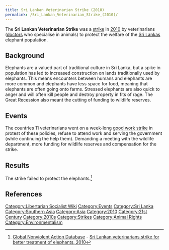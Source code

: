 ```yaml
---
title: Sri Lankan Veterinarian Strike (2010)
permalink: /Sri_Lankan_Veterinarian_Strike_(2010)/
---
```


The **Sri Lankan Veterinarian Strike** was a
[strike](List_of_Strikes.md "wikilink") in
[2010](Timeline_of_Libertarian_Socialism_in_Southern_Asia.md "wikilink") by
veterinarians ([doctors](Healthcare.md "wikilink") who specialise in
animals) to protect the welfare of the [Sri
Lankas](Sri_Lanka.md "wikilink") elephant population.

## Background

Elephants are a valued part of traditional culture in Sri Lanka, but a
spike in population has led to increased construction on lands
traditionally used by elephants. This means encounters between humans
and elephants are more common and elephants have less space for food,
meaning that elephants are often going onto farms. Stressed elephants
are also quick to anger and will often kill people and destroy property
in fits of rage. The Great Recession also meant the cutting of funding
to wildlife reserves.

## Events

The countries 11 veterinarians went on a week-long [good work
strike](Good_Work_Strike.md "wikilink") in protest of these policies,
refuse to attend work and serving the government (while continuing the
help them). Demanding a meeting with the wildlife department, more
funding for wildlife reserves and compensation for the strike.

## Results

The strike failed to protect the elephants.[^1]

## References

<references />

[Category:Libertarian Socialist
Wiki](Category:Libertarian_Socialist_Wiki.md "wikilink")
[Category:Events](Category:Events.md "wikilink") [Category:Sri
Lanka](Category:Sri_Lanka.md "wikilink") [Category:Southern
Asia](Category:Southern_Asia.md "wikilink")
[Category:Asia](Category:Asia.md "wikilink")
[Category:2010](Category:2010.md "wikilink") [Category:21st
Century](Category:21st_Century.md "wikilink")
[Category:2010s](Category:2010s.md "wikilink")
[Category:Strikes](Category:Strikes.md "wikilink") [Category:Animal
Rights](Category:Animal_Rights.md "wikilink")
[Category:Environmentalism](Category:Environmentalism.md "wikilink")

[^1]: [Global Nonviolent Action
    Database](Global_Nonviolent_Action_Database.md "wikilink") - [Sri
    Lankan veterinarians strike for better treatment of elephants,
    2010](https://nvdatabase.swarthmore.edu/content/sri-lankan-veterinarians-strike-better-treatment-elephants-2010)